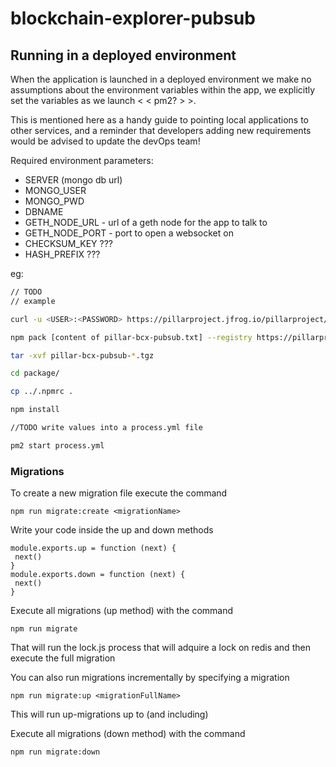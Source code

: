 # blockchain-explorer-pubsub


## Running in a deployed environment

When the application is launched in a deployed environment we make no assumptions about the environment variables within the app, we explicitly set the variables as we launch < < pm2? > >.

This is mentioned here as a handy guide to pointing local applications to other services, and a reminder that developers adding new requirements would be advised to update the devOps team!

Required environment parameters:
- SERVER (mongo db url)
- MONGO_USER
- MONGO_PWD
- DBNAME
- GETH_NODE_URL  - url of a geth node for the app to talk to
- GETH_NODE_PORT - port to open a websocket on
- CHECKSUM_KEY ???
- HASH_PREFIX ???

eg:
```bash
// TODO
// example

curl -u <USER>:<PASSWORD> https://pillarproject.jfrog.io/pillarproject/api/npm/auth >> .npmrc

npm pack [content of pillar-bcx-pubsub.txt] --registry https://pillarproject.jfrog.io/pillarproject/api/npm/npm/

tar -xvf pillar-bcx-pubsub-*.tgz

cd package/

cp ../.npmrc .

npm install

//TODO write values into a process.yml file

pm2 start process.yml

```

### Migrations

 To create a new migration file execute the command

  ```
npm run migrate:create <migrationName>
```

 Write your code inside the up and down methods

 ```
module.exports.up = function (next) {
  next()
}
 module.exports.down = function (next) {
  next()
}
```

 Execute all migrations (up method) with the command

 ```
npm run migrate
```
 That will run the lock.js process that will adquire a lock on redis and then execute the full migration
 
 You can also run migrations incrementally by specifying a migration

 ```
npm run migrate:up <migrationFullName>
```

 This will run up-migrations up to (and including) <migrationFullName>

 Execute all migrations (down method) with the command

 ```
npm run migrate:down
```